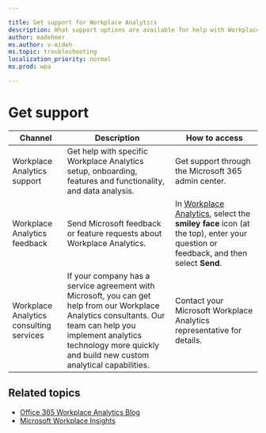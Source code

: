 ```yaml
---

title: Get support for Workplace Analytics
description: What support options are available for help with Workplace Analytics
author: madehmer
ms.author: v-mideh
ms.topic: troubleshooting
localization_priority: normal 
ms.prod: wpa

---
```


# Get support

|Channel |Description |How to access |
|------- |----------- |--------------- |
|Workplace Analytics support|Get help with specific Workplace Analytics setup, onboarding, features and functionality, and data analysis. |Get support through the Microsoft 365 admin center. |
|Workplace Analytics feedback |Send Microsoft feedback or feature requests about Workplace Analytics. |In [Workplace Analytics](https://workplaceanalytics.office.com), select the **smiley face** icon (at the top), enter your question or feedback, and then select **Send**.|
|Workplace Analytics consulting services |If your company has a service agreement with Microsoft, you can get help from our Workplace Analytics consultants. Our team can help you implement analytics technology more quickly and build new custom analytical capabilities. |Contact your Microsoft Workplace Analytics representative for details. |

## Related topics

* [Office 365 Workplace Analytics Blog](https://techcommunity.microsoft.com/t5/Office-365-Analytics-Blog/bg-p/Office365AnalyticsBlog)
* [Microsoft Workplace Insights](https://insights.office.com/)